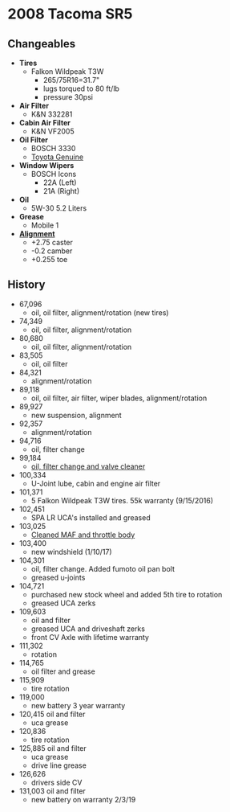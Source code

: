 # 2008 Tacoma SR5

## Changeables

- **Tires**
  - Falkon Wildpeak T3W
    - 265/75R16=31.7"
    - lugs torqued to 80 ft/lb
    - pressure 30psi
- **Air Filter**
  - K&N 332281
- **Cabin Air Filter**
  - K&N VF2005
- **Oil Filter**
  - BOSCH 3330
  - [Toyota Genuine](https://www.amazon.com/Toyota-Genuine-Parts-90915-YZZD3-Filter/dp/B0044B0YJ8/)
- **Window Wipers**
  - BOSCH Icons
    - 22A (Left)
    - 21A (Right)
- **Oil**
  - 5W-30 5.2 Liters
- **Grease**
  - Mobile 1
- **[Alignment](https://user-images.githubusercontent.com/325813/35254786-05803562-ffa9-11e7-9db5-70b4cbeb8641.png)**
  - +2.75 caster
  - -0.2 camber
  - +0.255 toe
  
## History
- 67,096
  - oil, oil filter, alignment/rotation (new tires)
- 74,349
  - oil, oil filter, alignment/rotation
- 80,680
  - oil, oil filter, alignment/rotation
- 83,505
  - oil, oil filter
- 84,321
  - alignment/rotation
- 89,118
  - oil, oil filter, air filter, wiper blades, alignment/rotation
- 89,927
  - new suspension, alignment
- 92,357
  - alignment/rotation
- 94,716
  - oil, filter change
- 99,184
  - [oil, filter change and valve cleaner](https://cloud.githubusercontent.com/assets/325813/16440185/a9c0ea7c-3d7c-11e6-9f99-641fda64574b.png)
- 100,334
  - U-Joint lube, cabin and engine air filter
- 101,371
  - 5 Falkon Wildpeak T3W tires. 55k warranty (9/15/2016)   
- 102,451 
  - SPA LR UCA's installed and greased
- 103,025 
  - [Cleaned MAF and throttle body](https://www.tacomaworld.com/threads/how-to-throttle-body-cleaning-2005-v6.94203/)
- 103,400
  - new windshield (1/10/17)
- 104,301
  - oil, filter change. Added fumoto oil pan bolt
  - greased u-joints
- 104,721
  - purchased new stock wheel and added 5th tire to rotation
  - greased UCA zerks
- 109,603
  - oil and filter
  - greased UCA and driveshaft zerks
  - front CV Axle with lifetime warranty
- 111,302
  - rotation
- 114,765
  - oil filter and grease
- 115,909
  - tire rotation
- 119,000
  - new battery 3 year warranty
- 120,415 oil and filter
  - uca grease
- 120,836
  - tire rotation
- 125,885 oil and filter
  - uca grease
  - drive line grease
- 126,626
  - drivers side CV
- 131,003 oil and filter
  - new battery on warranty 2/3/19
